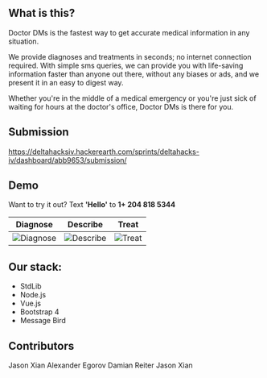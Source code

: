 What is this?
---
Doctor DMs is the fastest way to get accurate medical information in any situation.

We provide diagnoses and treatments in seconds; no internet connection required. With simple sms queries, we can provide you with life-saving information faster than anyone out there, without any biases or ads, and we present it in an easy to digest way.

Whether you're in the middle of a medical emergency or you're just sick of waiting for hours at the doctor's office, Doctor DMs is there for you.

Submission
---
https://deltahacksiv.hackerearth.com/sprints/deltahacks-iv/dashboard/abb9653/submission/

Demo
---
Want to try it out? Text **'Hello'** to **1+ 204 818 5344**  

| Diagnose | Describe | Treat |
| --- | --- | --- |
| ![Diagnose](gifs/diagnose.gif) | ![Describe](gifs/describe.gif) | ![Treat](gifs/treat.gif) |

Our stack:
---
- StdLib
- Node.js
- Vue.js
- Bootstrap 4
- Message Bird

Contributors
---
Jason Xian
Alexander Egorov
Damian Reiter
Jason Xian
